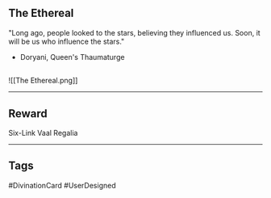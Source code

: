 ## The Ethereal
"Long ago, people looked to the stars, believing they influenced us. Soon, it will be us who influence the stars."
- Doryani, Queen's Thaumaturge
## 
![[The Ethereal.png]]

---
## Reward
Six-Link Vaal Regalia

---
## Tags
#DivinationCard
#UserDesigned 